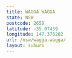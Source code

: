 ```yaml
---
title: WAGGA WAGGA
state: NSW
postcode: 2650
latitude: -35.07459
longitude: 147.376202
url: /nsw/wagga-wagga/
layout: suburb
---
```


